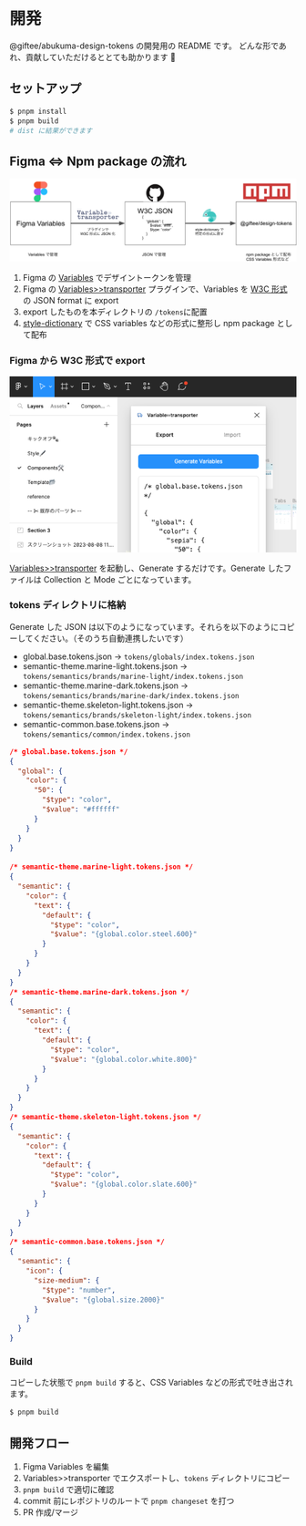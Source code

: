# 開発

@giftee/abukuma-design-tokens の開発用の README です。
どんな形であれ、貢献していただけるととても助かります 🙇

## セットアップ

```bash
$ pnpm install
$ pnpm build
# dist に結果ができます
```

## Figma <=> Npm package の流れ

<img src="assets/flow.png" />

1. Figma の [Variables](https://help.figma.com/hc/ja/articles/15339657135383-Figma%E3%81%A7%E3%81%AE%E3%83%90%E3%83%AA%E3%82%A2%E3%83%96%E3%83%AB%E3%81%AB%E9%96%A2%E3%81%99%E3%82%8B%E3%82%AC%E3%82%A4%E3%83%89) でデザイントークンを管理
2. Figma の [Variables>>transporter](https://www.figma.com/community/plugin/1261261815164515762/variabletransporter) プラグインで、Variables を [W3C 形式](https://tr.designtokens.org/format/) の JSON format に export
3. export したものを本ディレクトリの `/tokens`に配置
4. [style-dictionary](https://amzn.github.io/style-dictionary/#/) で CSS variables などの形式に整形し npm package として配布

### Figma から W3C 形式で export

<img src="assets/variables_export.png" />

[Variables>>transporter](https://www.figma.com/community/plugin/1261261815164515762/variabletransporter) を起動し、Generate するだけです。Generate したファイルは Collection と Mode ごとになっています。

### tokens ディレクトリに格納

Generate した JSON は以下のようになっています。それらを以下のようにコピーしてください。（そのうち自動連携したいです）

- global.base.tokens.json → `tokens/globals/index.tokens.json`
- semantic-theme.marine-light.tokens.json → `tokens/semantics/brands/marine-light/index.tokens.json`
- semantic-theme.marine-dark.tokens.json → `tokens/semantics/brands/marine-dark/index.tokens.json`
- semantic-theme.skeleton-light.tokens.json → `tokens/semantics/brands/skeleton-light/index.tokens.json`
- semantic-common.base.tokens.json → `tokens/semantics/common/index.tokens.json`

```json
/* global.base.tokens.json */
{
  "global": {
    "color": {
      "50": {
        "$type": "color",
        "$value": "#ffffff"
      }
    }
  }
}

/* semantic-theme.marine-light.tokens.json */
{
  "semantic": {
    "color": {
      "text": {
        "default": {
          "$type": "color",
          "$value": "{global.color.steel.600}"
        }
      }
    }
  }
}
/* semantic-theme.marine-dark.tokens.json */
{
  "semantic": {
    "color": {
      "text": {
        "default": {
          "$type": "color",
          "$value": "{global.color.white.800}"
        }
      }
    }
  }
}
/* semantic-theme.skeleton-light.tokens.json */
{
  "semantic": {
    "color": {
      "text": {
        "default": {
          "$type": "color",
          "$value": "{global.color.slate.600}"
        }
      }
    }
  }
}
/* semantic-common.base.tokens.json */
{
  "semantic": {
    "icon": {
      "size-medium": {
        "$type": "number",
        "$value": "{global.size.2000}"
      }
    }
  }
}
```

### Build

コピーした状態で `pnpm build` すると、CSS Variables などの形式で吐き出されます。

```bash
$ pnpm build
```

## 開発フロー

1. Figma Variables を編集
2. Variables>>transporter でエクスポートし、`tokens` ディレクトリにコピー
3. `pnpm build` で適切に確認
4. commit 前にレポジトリのルートで `pnpm changeset` を打つ
5. PR 作成/マージ

